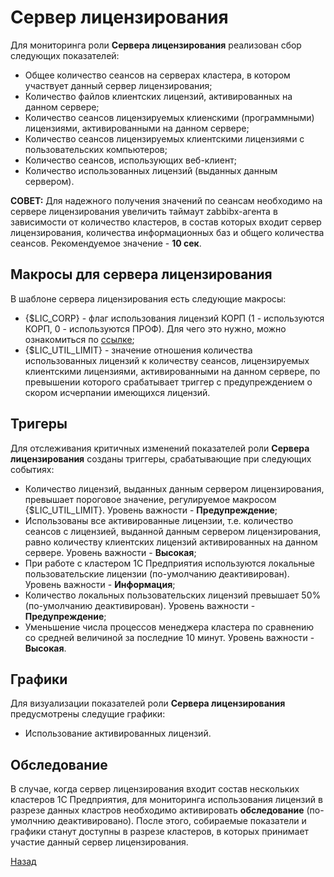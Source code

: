 # Сервер лицензирования

Для мониторинга роли **Сервера лицензирования** реализован сбор следующих показателей:
* Общее количество сеансов на серверах кластера, в котором участвует данный сервер лицензирования;
* Количество файлов клиентских лицензий, активированных на данном сервере;
* Количество сеансов лицензируемых клиенскими (программными) лицензиями, активированными на данном сервере;
* Количество сеансов лицензируемых клиентскими лицензиями с пользовательских компьютеров;
* Количество сеансов, использующих веб-клиент;
* Количество использованных лицензий (выданных данным сервером).

**СОВЕТ:** Для надежного получения значений по сеансам необходимо на сервере лицензирования увеличить таймаут zabbibx-агента в зависимости от количество кластеров, в состав которых входит сервер лицензирования, количества информационных баз и общего количества сеансов. Рекомендуемое значение - **10 сек**.

## Макросы для сервера лицензирования
В шаблоне сервера лицензирования есть следующие макросы:
* {$LIC_CORP} - флаг использования лицензий КОРП (1 - используются КОРП, 0 - используются ПРОФ). Для чего это нужно, можно ознакомиться по [ссылке](https://its.1c.ru/db/v8314doc#bookmark:adm:TI000000971);
* {$LIC_UTIL_LIMIT} - значение отношения количества использованных лицензий к количеству сеансов, лицензируемых клиентскими лицензиями, активированными на данном сервере, по превышении которого срабатывает триггер с предупреждением о скором исчерпании имеющихся лицензий.

## Тригеры
Для отслеживания критичных изменений показателей роли **Сервера лицензирования** созданы триггеры, срабатывающие при следующих событиях:
* Количество лицензий, выданных данным сервером лицензирования, превышает пороговое значение, регулируемое макросом {$LIC_UTIL_LIMIT}. Уровень важности - **Предупреждение**;
* Использованы все активированные лицензии, т.е. количество сеансов с лицензией, выданной данным сервером лицензирования, равно количеству клиентских лицензий активированных на данном сервере. Уровень важности - **Высокая**;
* При работе с кластером 1С Предприятия используются локальные пользовательские лицензии (по-умолчанию деактивирован). Уровень важности - **Информация**;
* Количество локальных пользовательских лицензий превышает 50% (по-умолчанию деактивирован). Уровень важности - **Предупреждение**;
* Уменьшение числа процессов менеджера кластера по сравнению со средней величиной за последние 10 минут. Уровень важности - **Высокая**.

## Графики
Для визуализации показателей роли **Cервера лицензирования** предусмотрены следущие графики:
* Использование активированных лицензий.

## Обследование
В случае, когда сервер лицензирования входит состав нескольких кластеров 1С Предприятия, для мониторинга использования лицензий в разрезе данных кластров необходимо активировать **обследование** (по-умолчнию деактивировано). После этого, собираемые показатели и графики станут доступны в разрезе кластеров, в которых принимает участие данный сервер лицензирования.

[Назад](../README.md)
